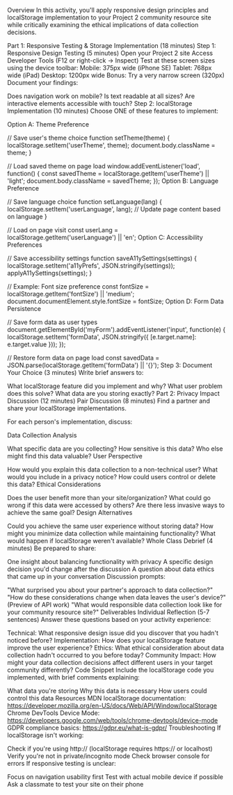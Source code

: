 Overview
In this activity, you'll apply responsive design principles and localStorage implementation to your Project 2 community resource site while critically examining the ethical implications of data collection decisions.

Part 1: Responsive Testing & Storage Implementation (18 minutes)
Step 1: Responsive Design Testing (5 minutes)
Open your Project 2 site
Access Developer Tools (F12 or right-click → Inspect)
Test at these screen sizes using the device toolbar:
Mobile: 375px wide (iPhone SE)
Tablet: 768px wide (iPad)
Desktop: 1200px wide
Bonus: Try a very narrow screen (320px)
Document your findings:

Does navigation work on mobile?
Is text readable at all sizes?
Are interactive elements accessible with touch?
Step 2: localStorage Implementation (10 minutes)
Choose ONE of these features to implement:

Option A: Theme Preference

// Save user's theme choice
function setTheme(theme) {
    localStorage.setItem('userTheme', theme);
    document.body.className = theme;
}

// Load saved theme on page load
window.addEventListener('load', function() {
    const savedTheme = localStorage.getItem('userTheme') || 'light';
    document.body.className = savedTheme;
});
Option B: Language Preference

// Save language choice
function setLanguage(lang) {
    localStorage.setItem('userLanguage', lang);
    // Update page content based on language
}

// Load on page visit
const userLang = localStorage.getItem('userLanguage') || 'en';
Option C: Accessibility Preferences

// Save accessibility settings
function saveA11ySettings(settings) {
    localStorage.setItem('a11yPrefs', JSON.stringify(settings));
    applyA11ySettings(settings);
}

// Example: Font size preference
const fontSize = localStorage.getItem('fontSize') || 'medium';
document.documentElement.style.fontSize = fontSize;
Option D: Form Data Persistence

// Save form data as user types
document.getElementById('myForm').addEventListener('input', function(e) {
    localStorage.setItem('formData', JSON.stringify({
        [e.target.name]: e.target.value
    }));
});

// Restore form data on page load
const savedData = JSON.parse(localStorage.getItem('formData') || '{}');
Step 3: Document Your Choice (3 minutes)
Write brief answers to:

What localStorage feature did you implement and why?
What user problem does this solve?
What data are you storing exactly?
Part 2: Privacy Impact Discussion (12 minutes)
Pair Discussion (8 minutes)
Find a partner and share your localStorage implementations.

For each person's implementation, discuss:

Data Collection Analysis

What specific data are you collecting?
How sensitive is this data?
Who else might find this data valuable?
User Perspective

How would you explain this data collection to a non-technical user?
What would you include in a privacy notice?
How could users control or delete this data?
Ethical Considerations

Does the user benefit more than your site/organization?
What could go wrong if this data were accessed by others?
Are there less invasive ways to achieve the same goal?
Design Alternatives

Could you achieve the same user experience without storing data?
How might you minimize data collection while maintaining functionality?
What would happen if localStorage weren't available?
Whole Class Debrief (4 minutes)
Be prepared to share:

One insight about balancing functionality with privacy
A specific design decision you'd change after the discussion
A question about data ethics that came up in your conversation
Discussion prompts:

"What surprised you about your partner's approach to data collection?"
"How do these considerations change when data leaves the user's device?" (Preview of API work)
"What would responsible data collection look like for your community resource site?"
Deliverables
Individual Reflection (5-7 sentences)
Answer these questions based on your activity experience:

Technical: What responsive design issue did you discover that you hadn't noticed before?
Implementation: How does your localStorage feature improve the user experience?
Ethics: What ethical consideration about data collection hadn't occurred to you before today?
Community Impact: How might your data collection decisions affect different users in your target community differently?
Code Snippet
Include the localStorage code you implemented, with brief comments explaining:

What data you're storing
Why this data is necessary
How users could control this data
Resources
MDN localStorage documentation: https://developer.mozilla.org/en-US/docs/Web/API/Window/localStorage
Chrome DevTools Device Mode: https://developers.google.com/web/tools/chrome-devtools/device-mode
GDPR compliance basics: https://gdpr.eu/what-is-gdpr/
Troubleshooting
If localStorage isn't working:

Check if you're using http:// (localStorage requires https:// or localhost)
Verify you're not in private/incognito mode
Check browser console for errors
If responsive testing is unclear:

Focus on navigation usability first
Test with actual mobile device if possible
Ask a classmate to test your site on their phone